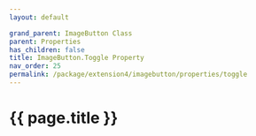 ```yaml
---
layout: default

grand_parent: ImageButton Class
parent: Properties
has_children: false
title: ImageButton.Toggle Property
nav_order: 25
permalink: /package/extension4/imagebutton/properties/toggle
---
```

# {{ page.title }}